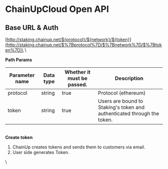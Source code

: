 # ChainUpCloud Open API

## Base URL & Auth

[http://staking.chainup.net/${protocol}/${network}/${token}](http://staking.chainup.net/$%7Bprotocol%7D/$%7Bnetwork%7D/$%7Btoken%7D)\
\


**Path Params**

| **Parameter name** | **Data type** | **Whether it must be passed.** | **Description**                                                         |
| ------------------ | ------------- | ------------------------------ | ----------------------------------------------------------------------- |
| protocol           | string        | true                           | Protocol (ethereum)                                                     |
| token              | string        | true                           | Users are bound to Staking's token and authenticated through the token. |

\
**Create token**

1. ChainUp creates tokens and sends them to customers via email.
2. User side generates Token.

\
